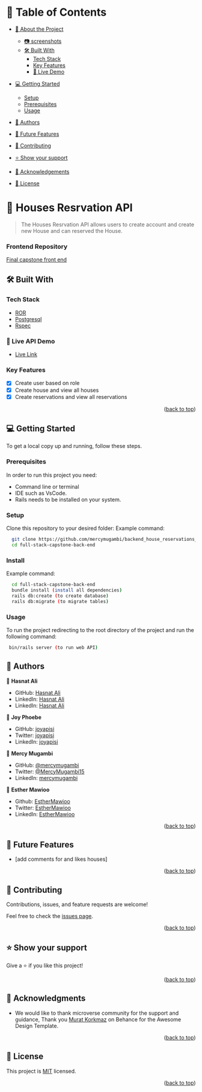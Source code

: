 <a name="readme-top"></a>

# 📗 Table of Contents

- [📖 About the Project](#about-project)
  - [:camera: screenshots](#screenshots)
  - [🛠 Built With](#built-with)
    - [Tech Stack](#tech-stack)
    - [Key Features](#key-features)
    - [🚀 Live Demo](#live-demo)
- [💻 Getting Started](#getting-started)
  - [Setup](#setup)
  - [Prerequisites](#prerequisites)
  - [Usage](#usage)
- [👥 Authors](#authors)
- [🔭 Future Features](#future-features)
- [🤝 Contributing](#contributing)
- [⭐️ Show your support](#support)
- [🙏 Acknowledgements](#acknowledgements)

- [📝 License](#license)

# 🏥 Houses Resrvation API <a name="about-project"></a>

> The Houses Resrvation API allows users to create account and create new House and can reserved the House.

### Frontend Repository
  <a href="https://github.com/mercymugambi/frontend_house_reservations_react_app.git">Final capstone front end</a>

## 🛠 Built With <a name="built-with"></a>

### Tech Stack <a name="tech-stack"></a>

- <a href="https://www.ruby-lang.org/es/">ROR</a>
- <a href="https://www.postgresql.org/">Postgresql</a>
- <a href="https://rspec.info/">Rspec</a>

### :rocket: Live API Demo <a name="live-demo"></a>

  - <a href="">Live Link</a>

### Key Features <a name="key-features"></a>

- [x] Create user based on role
- [x] Create house and view all houses
- [x] Create reservations and view all reservations

<p align="right">(<a href="#readme-top">back to top</a>)</p>

## 💻 Getting Started <a name="getting-started"></a>

To get a local copy up and running, follow these steps.

### Prerequisites

In order to run this project you need:

- Command line or terminal
- IDE such as VsCode.
- Rails needs to be installed on your system.

### Setup

Clone this repository to your desired folder:
Example command:

```sh
  git clone https://github.com/mercymugambi/backend_house_reservations_rails_app.git
  cd full-stack-capstone-back-end

```

### Install

Example command:

```sh
  cd full-stack-capstone-back-end
  bundle install (install all dependencies)
  rails db:create (to create database)
  rails db:migrate (to migrate tables)

```

### Usage

To run the project redirecting to the root directory of the project and run the following command:

```sh
 bin/rails server (to run web API)

```

## 👥 Authors <a name="authors"></a>

👤 **Hasnat Ali**

- GitHub: [Hasnat Ali](https://github.com/hasnatali1947)
- LinkedIn: [Hasnat Ali](https://www.linkedin.com/in/hasnattali/)
- LinkedIn: [Hasnat Ali](https://twitter.com/hasnatking1947)
  
👥 **Joy Phoebe**

- GitHub: [joyapisi](https://github.com/joyapisi)
- Twitter: [joyapisi](https://twitter.com/joyphoebe300)
- LinkedIn: [joyapisi](https://www.linkedin.com/in/joyapisi/)
  
👥 **Mercy Mugambi**

- GitHub: [@mercymugambi](https://github.com/mercymugambi)
- Twitter: [@MercyMugambi15](https://twitter.com/MercyMugambi15)
- LinkedIn: [mercymugambi](https://www.linkedin.com/in/mercymugambi)

👤 **Esther Mawioo**

- Github: [EstherMawioo](https://github.com/mumo-esther/mumo-esther)
- Twitter: [EstherMawioo](https://twitter.com/EstherMawioo)
- LinkedIn: [EstherMawioo](https://www.linkedin.com/in/esther-mawioo-58b636225/)
  
<p align="right">(<a href="#readme-top">back to top</a>)</p>

## 🔭 Future Features <a name="future-features"></a>

- [add comments for and likes houses]

<p align="right">(<a href="#readme-top">back to top</a>)</p>

## 🤝 Contributing <a name="contributing"></a>

Contributions, issues, and feature requests are welcome!

Feel free to check the [issues page](https://github.com/mercymugambi/backend_house_reservations_rails_app/issues).

<p align="right">(<a href="#readme-top">back to top</a>)</p>

## ⭐️ Show your support <a name="support"></a>

Give a ⭐️ if you like this project!

<p align="right">(<a href="#readme-top">back to top</a>)</p>

## 🙏 Acknowledgments <a name="acknowledgements"></a>

-  We would like to thank microverse community for the support and guidance, Thank you [Murat Korkmaz](https://www.behance.net/muratk)  on Behance for the Awesome Design Template.

<p align="right">(<a href="#readme-top">back to top</a>)</p>

## 📝 License <a name="license"></a>

This project is [MIT](./LICENSE) licensed.

<p align="right">(<a href="#readme-top">back to top</a>)</p>
